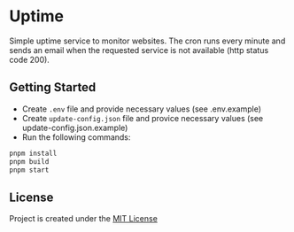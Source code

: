 # Uptime

Simple uptime service to monitor websites. The cron runs every minute and sends an email when the requested service is not available (http status code 200).

## Getting Started

* Create `.env` file and provide necessary values (see .env.example)
* Create `update-config.json` file and provice necessary values (see update-config.json.example)
* Run the following commands:

```sh
pnpm install
pnpm build
pnpm start
```

## License

Project is created under the [MIT License](./LICENSE)

